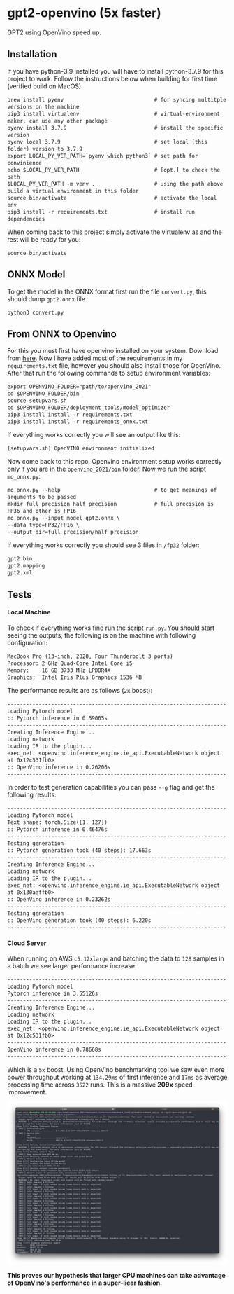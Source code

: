 # gpt2-openvino (5x faster)
GPT2 using OpenVino speed up.

## Installation

If you have python-3.9 installed you will have to install python-3.7.9 for this project to work. Follow the instructions below when building for first time (verified build on MacOS):
```
brew install pyenv                             # for syncing multitple versions on the machine
pip3 install virtualenv                        # virtual-environment maker, can use any other package
pyenv install 3.7.9                            # install the specific version
pyenv local 3.7.9                              # set local (this folder) version to 3.7.9
export LOCAL_PY_VER_PATH=`pyenv which python3` # set path for convinience
echo $LOCAL_PY_VER_PATH                        # [opt.] to check the path
$LOCAL_PY_VER_PATH -m venv .                   # using the path above build a virtual environment in this folder
source bin/activate                            # activate the local env
pip3 install -r requirements.txt               # install run dependencies
```

When coming back to this project simply activate the virtualenv as and the rest will be ready for you:
```
source bin/activate
```

## ONNX Model

To get the model in the ONNX format first run the file `convert.py`, this should dump `gpt2.onnx` file.
```
python3 convert.py
```

## From ONNX to Openvino

For this you must first have openvino installed on your system. Download from [here](https://software.intel.com/en-us/openvino-toolkit). Now I have added most of the requirements in my `requirements.txt` file, however you should also install those for OpenVino. After that run the following commands to setup environment variables:
```
export OPENVINO_FOLDER="path/to/openvino_2021"
cd $OPENVINO_FOLDER/bin
source setupvars.sh
cd $OPENVINO_FOLDER/deployment_tools/model_optimizer
pip3 install install -r requirements.txt
pip3 install install -r requirements_onnx.txt
```

If everything works correctly you will see an output like this:
```
[setupvars.sh] OpenVINO environment initialized
```

Now come back to this repo, Openvino environment setup works correctly only if you are in the `openvino_2021/bin` folder. Now we run the script `mo_onnx.py`:
```
mo_onnx.py --help                              # to get meanings of arguments to be passed
mkdir full_precision half_precision            # full_precision is FP36 and other is FP16
mo_onnx.py --input_model gpt2.onnx \
--data_type=FP32/FP16 \
--output_dir=full_precision/half_precision
```

If everything works correctly you should see 3 files in `/fp32` folder:
```
gpt2.bin
gpt2.mapping
gpt2.xml
```

## Tests

#### Local Machine
To check if everything works fine run the script `run.py`. You should start seeing the outputs, the following is on the machine with following configuration:
```
MacBook Pro (13-inch, 2020, Four Thunderbolt 3 ports)
Processor: 2 GHz Quad-Core Intel Core i5
Memory:    16 GB 3733 MHz LPDDR4X
Graphics:  Intel Iris Plus Graphics 1536 MB
```
The performance results are as follows (`2x` boost):
```
----------------------------------------------------------------------
Loading Pytorch model
:: Pytorch inference in 0.59065s
----------------------------------------------------------------------
Creating Inference Engine...
Loading network
Loading IR to the plugin...
exec_net: <openvino.inference_engine.ie_api.ExecutableNetwork object at 0x12c531fb0>
:: OpenVino inference in 0.26206s
----------------------------------------------------------------------
```

In order to test generation capabilities you can pass `--g` flag and get the following results:
```
----------------------------------------------------------------------
Loading Pytorch model
Text shape: torch.Size([1, 127])
:: Pytorch inference in 0.46476s
----------------------------------------------------------------------
Testing generation
:: Pytorch generation took (40 steps): 17.663s
----------------------------------------------------------------------
Creating Inference Engine...
Loading network
Loading IR to the plugin...
exec_net: <openvino.inference_engine.ie_api.ExecutableNetwork object at 0x130aaffb0>
:: OpenVino inference in 0.23262s
----------------------------------------------------------------------
Testing generation
:: OpenVino generation took (40 steps): 6.220s
----------------------------------------------------------------------
```

#### Cloud Server

When running on AWS `c5.12xlarge` and batching the data to `128` samples in a batch we see larger performance increase.
```
----------------------------------------------------------------------
Loading Pytorch model
Pytorch inference in 3.55126s
----------------------------------------------------------------------
Creating Inference Engine...
Loading network
Loading IR to the plugin...
exec_net: <openvino.inference_engine.ie_api.ExecutableNetwork object at 0x12c531fb0>
----------------------------------------------------------------------
OpenVino inference in 0.78668s
----------------------------------------------------------------------
```
Which is a `5x` boost. Using OpenVino benchmarking tool we saw even more power throughput working at `134.29ms` of first inference and `17ms` as average processing time across `3522` runs. This is a massive **209x** speed improvement.

<img src="./image.png">

**This proves our hypothesis that larger CPU machines can take advantage of OpenVino's performance in a super-liear fashion.**
